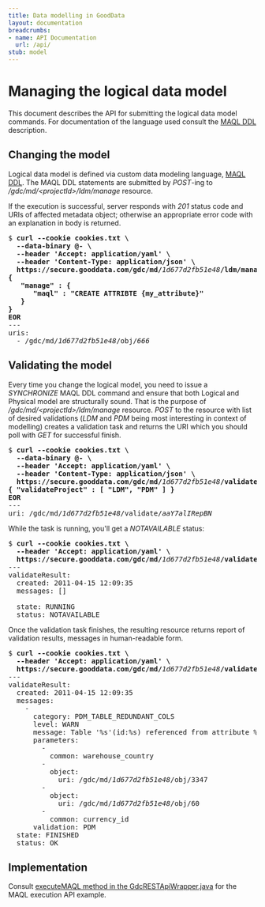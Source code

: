 ```yaml
---
title: Data modelling in GoodData
layout: documentation
breadcrumbs:
- name: API Documentation
  url: /api/
stub: model
---
```


# Managing the logical data model

This document describes the API for submitting the logical data model commands.
For documentation of the language used consult the [MAQL DDL](maql-ddl.html)
description.

## Changing the model

Logical data model is defined via custom data modeling language, [MAQL DDL](maql-ddl.html).
The MAQL DDL statements are submitted by <i>POST</i>-ing to
<i>/gdc/md/&lt;projectId&gt;/ldm/manage</i> resource.

If the execution is successful, server responds with <i>201</i>
status code and URIs of affected metadata object; otherwise an appropriate
error code with an explanation in body is returned.

<pre>$ <b>curl --cookie cookies.txt \
  --data-binary @- \
  --header 'Accept: application/yaml' \
  --header 'Content-Type: application/json' \
  https://secure.gooddata.com/gdc/md/</b><i>1d677d2fb51e48</i><b>/ldm/manage &lt;&lt;EOR
{
   "manage" : {
      "maql" : "CREATE ATTRIBTE {my_attribute}"
   }
}
EOR</b>
---
uris:
  - /gdc/md/<i>1d677d2fb51e48</i>/obj/<i>666</i></pre>

## Validating the model

Every time you change the logical model, you need to issue a <i>SYNCHRONIZE</i>
MAQL DDL command and ensure that both Logical and Physical model are structurally
sound. That is the purpose of <i>/gdc/md/&lt;projectId&gt;/ldm/manage</i> resource.
<i>POST</i> to the resource with list of desired validations (<i>LDM</i>
and <i>PDM</i> being most interesting in context of modelling) creates a validation
task and returns the URI which you should poll with <i>GET</i> for successful finish.

<pre>$ <b>curl --cookie cookies.txt \
  --data-binary @- \
  --header 'Accept: application/yaml' \
  --header 'Content-Type: application/json' \
  https://secure.gooddata.com/gdc/md/</b><i>1d677d2fb51e48</i><b>/validate &lt;&lt;EOR
{ "validateProject" : [ "LDM", "PDM" ] }
EOR</b>
---
uri: /gdc/md/<i>1d677d2fb51e48</i>/validate/<i>aaY7alIRepBN</i></pre>

While the task is running, you'll get a <i>NOTAVAILABLE</i> status:

<pre>$ <b>curl --cookie cookies.txt \
  --header 'Accept: application/yaml' \
  https://secure.gooddata.com/gdc/md/</b><i>1d677d2fb51e48</i><b>/validate/</b><i>aaY7alIRepBN</i>
---
validateResult:
  created: 2011-04-15 12:09:35
  messages: []

  state: RUNNING
  status: NOTAVAILABLE</pre>

Once the validation task finishes, the resulting resource returns report of
validation results, messages in human-readable form.

<pre>$ <b>curl --cookie cookies.txt \
  --header 'Accept: application/yaml' \
  https://secure.gooddata.com/gdc/md/</b><i>1d677d2fb51e48</i><b>/validate/</b><i>aaY7alIRepBN</i>
---
validateResult:
  created: 2011-04-15 12:09:35
  messages:
    -
      category: PDM_TABLE_REDUNDANT_COLS
      level: WARN
      message: Table '%s'(id:%s) referenced from attribute %s has redundant column(s) '%s'
      parameters:
        -
          common: warehouse_country
        -
          object:
            uri: /gdc/md/<i>1d677d2fb51e48</i>/obj/3347
        -
          object:
            uri: /gdc/md/<i>1d677d2fb51e48</i>/obj/60
        -
          common: currency_id
      validation: PDM
  state: FINISHED
  status: OK</pre>

## Implementation

Consult [executeMAQL method in the GdcRESTApiWrapper.java](http://github.com/gooddata/GoodData-CL/blob/master/backend/src/main/java/com/gooddata/integration/rest/GdcRESTApiWrapper.java) for the MAQL execution API example.
